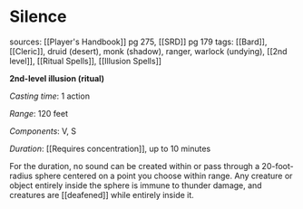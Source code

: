 # Silence
sources: [[Player's Handbook]] pg 275, [[SRD]] pg 179
tags: [[Bard]], [[Cleric]], druid (desert), monk (shadow), ranger, warlock (undying), [[2nd level]], [[Ritual Spells]], [[Illusion Spells]]

**2nd-level illusion (ritual)**

*Casting time*: 1 action

*Range*: 120 feet

*Components*: V, S

*Duration*: [[Requires concentration]], up to 10 minutes

For the duration, no sound can be created within or pass through a 20-foot-radius sphere centered on a point you choose within range. Any creature or object entirely inside the sphere is immune to thunder damage, and creatures are [[deafened]] while entirely inside it.

